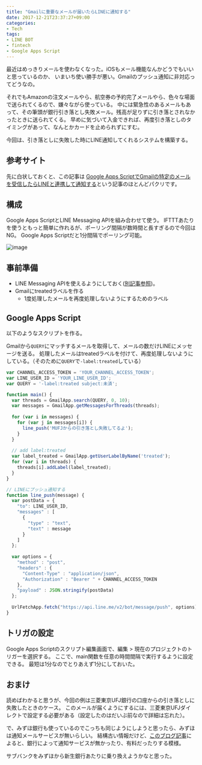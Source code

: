 ```yaml
---
title: "Gmailに重要なメールが届いたらLINEに通知する"
date: 2017-12-21T23:37:27+09:00
categories:
- Tech
tags:
- LINE BOT
- fintech
- Google Apps Script
---
```


最近はめっきりメールを使わなくなった。iOSもメール機能なんかどうでもいいと思っているのか、
いまいち使い勝手が悪い。Gmailのプッシュ通知に非対応ってどうなの。

それでもAmazonの注文メールやら、航空券の予約完了メールやら、色々な場面で送られてくるので、嫌々ながら使っている。
中には緊急性のあるメールもあって、その筆頭が銀行引き落とし失敗メール。残高が足りずに引き落とされなかったときに送られてくる。
早めに気づいて入金できれば、再度引き落としのタイミングがあって、なんとかカードを止められずにすむ。

今回は、引き落としに失敗した時にLINE通知してくれるシステムを構築する。

<!--more-->

## 参考サイト
先に白状しておくと、この記事は
[Google Apps ScriptでGmailの特定のメールを受信したらLINEと連携して通知する](https://asatte.biz/gmail-line/)という記事のほとんどパクリです。


## 構成
Google Apps ScriptとLINE Messaging APIを組み合わせて使う。
IFTTTあたりを使うともっと簡単に作れるが、ポーリング間隔が数時間と長すぎるので今回はNG。
Google Apps Scriptだと1分間隔でポーリング可能。

![image](http://ift.tt/2BkAaOM)


## 事前準備
- LINE Messaging APIを使えるようにしておく([別記事参照](../line_push/))。
- Gmailにtreatedラベルを作る
    - 1度処理したメールを再度処理しないようにするためのラベル


## Google Apps Script
以下のようなスクリプトを作る。

Gmailから`QUERY`にマッチするメールを取得して、メールの数だけLINEにメッセージを送る。
処理したメールはtreatedラベルを付けて、再度処理しないようにしている。（そのために`QUERY`で`-label:treated`している）

```js
var CHANNEL_ACCESS_TOKEN = 'YOUR_CHANNEL_ACCESS_TOKEN';
var LINE_USER_ID = 'YOUR_LINE_USER_ID';
var QUERY = '-label:treated subject:未済';

function main() {
  var threads = GmailApp.search(QUERY, 0, 10); 
  var messages = GmailApp.getMessagesForThreads(threads);
  
  for (var i in messages) {
    for (var j in messages[i]) {
      line_push('MUFJからの引き落とし失敗してるよ');
    }
  }
  
  // add label:treated
  var label_treated = GmailApp.getUserLabelByName('treated');
  for (var i in threads) {
    threads[i].addLabel(label_treated);    
  }
}

// LINEにプッシュ通知する
function line_push(message) {
  var postData = {
    "to": LINE_USER_ID,
    "messages" : [
      {
        "type" : "text",
        "text" : message
      }
    ]
  };
  
  var options = {
    "method" : "post",
    "headers" : {
      "Content-Type" : "application/json",
      "Authorization" : "Bearer " + CHANNEL_ACCESS_TOKEN
    },
    "payload" : JSON.stringify(postData)
  };
  
  UrlFetchApp.fetch("https://api.line.me/v2/bot/message/push", options);
}
```


## トリガの設定
Google Apps Scriptのスクリプト編集画面で、編集 > 現在のプロジェクトのトリガーを選択する。
ここで、main関数を任意の時間間隔で実行するように設定できる。
最短は1分なのでとりあえず1分にしておいた。


## おまけ
読めばわかると思うが、今回の例は三菱東京UFJ銀行の口座からの引き落としに失敗したときのケース。
このメールが届くようにするには、三菱東京UFJダイレクトで設定する必要がある（設定したのはだいぶ前なので詳細は忘れた）。

で、みずほ銀行も使っているのでこっちも同じようにしようと思ったら、みずほは通知メールサービスが無いらしい。
結構古い情報だけど、[このブログ記事](http://moneylab.ldblog.jp/archives/51639875.html)によると、銀行によって通知サービスが無かったり、有料だったりする模様。

サブバンクをみずほから新生銀行あたりに乗り換えようかなと思った。
